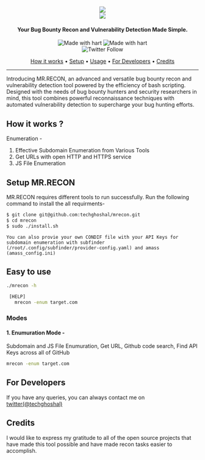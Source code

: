 <h1 align="center">
    <a href="https://www.youtube.com/@techghoshal"><img src="https://github.com/techghoshal/Fix-Grub-Boot-Menu/assets/85815644/26ed3a3f-a1e6-452c-b2ac-cac5c3d7478e"></a>
  <br>
  <a href="https://www.youtube.com/@techghoshal"><img src="https://github-production-user-asset-6210df.s3.amazonaws.com/85815644/238946831-ee038dec-c7e7-4b03-afd1-3bd822cedbeb.png"></a>
<h4 align="center">Your Bug Bounty Recon and Vulnerability Detection Made Simple.</h4>

<p align="center">
<a><img title="Made with hart" src="https://img.shields.io/badge/Made%20with-%E2%9D%A4-red"></a>
<a><img title="Made with hart" src="https://img.shields.io/badge/release-v0.1.1-blue"></a>
<br>
<img alt="Twitter Follow" src="https://img.shields.io/twitter/follow/techghoshal?style=social">
</p>


<p align="center">
  <a href="#how-it-works-">How it works</a> •
  <a href="#Setup-mrrecon">Setup</a> •
  <a href="#easy-usage">Usage</a> •
  <a href="#for-developers">For Developers</a> •
  <a href="#credits">Credits</a> 
</p>
  
 ---

Introducing MR.RECON, an advanced and versatile bug bounty recon and vulnerability detection tool powered by the efficiency of bash scripting. Designed with the needs of bug bounty hunters and security researchers in mind, this tool combines powerful reconnaissance techniques with automated vulnerability detection to supercharge your bug hunting efforts.
  
  
  
## How it works ?

Enumeration - 
1. Effective Subdomain Enumeration from Various Tools
2. Get URLs with open HTTP and HTTPS service
3. JS File Enumeration

  
## Setup MR.RECON

MR.RECON requires different tools to run successfully. Run the following command to install the all requirments-

```bash
$ git clone git@github.com:techghoshal/mrecon.git
$ cd mrecon
$ sudo ./install.sh
```
  
`You can also provie your own CONDIF file with your API Keys for subdomain enumeration with subfinder (/root/.config/subfinder/provider-config.yaml) and amass (amass_config.ini)`
  
 ## Easy to use

```bash
./mrecon -h
```
```bash
 [HELP]
   mrecon -enum target.com
  ```

  
### Modes
#### 1. Enumuration Mode - 
Subdomain and JS File Enumuration, Get URL, Github code search, Find API Keys across all of GitHub
```bash
mrecon -enum target.com
```

## For Developers
If you have any queries, you can always contact me on <a href="https://twitter.com/techghoshal">twitter(@techghoshal)</a>
  

## Credits
I would like to express my gratitude to all of the open source projects that have made this tool possible and have made recon tasks easier to accomplish.
  

  
  
